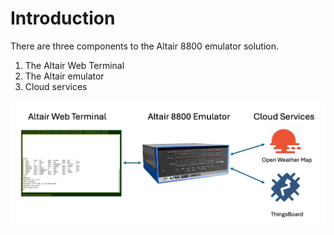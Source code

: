 # Introduction

There are three components to the Altair 8800 emulator solution.

1. The Altair Web Terminal
2. The Altair emulator
3. Cloud services

![This image is high level solution overview](img/high-level-solution.png)
